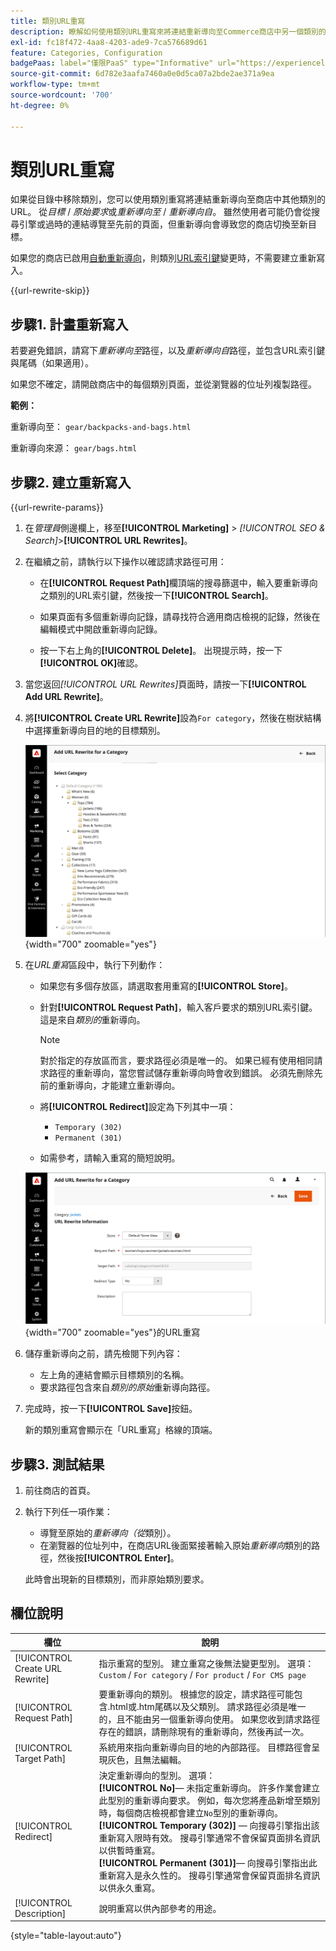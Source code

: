 ```yaml
---
title: 類別URL重寫
description: 瞭解如何使用類別URL重寫來將連結重新導向至Commerce商店中另一個類別的URL。
exl-id: fc18f472-4aa8-4203-ade9-7ca576689d61
feature: Categories, Configuration
badgePaas: label="僅限PaaS" type="Informative" url="https://experienceleague.adobe.com/zh-hant/docs/commerce/user-guides/product-solutions" tooltip="僅適用於雲端專案(Adobe管理的PaaS基礎結構)和內部部署專案的Adobe Commerce 。"
source-git-commit: 6d782e3aafa7460a0e0d5ca07a2bde2ae371a9ea
workflow-type: tm+mt
source-wordcount: '700'
ht-degree: 0%

---
```


# 類別URL重寫

如果從目錄中移除類別，您可以使用類別重寫將連結重新導向至商店中其他類別的URL。 從&#x200B;_目標_ / _原始要求_&#x200B;或&#x200B;_重新導向至_ / _重新導向自_。 雖然使用者可能仍會從搜尋引擎或過時的連結導覽至先前的頁面，但重新導向會導致您的商店切換至新目標。

如果您的商店已啟用[自動重新導向](url-redirect-product-automatic.md)，則類別[URL索引鍵](../catalog/catalog-urls.md)變更時，不需要建立重新寫入。

{{url-rewrite-skip}}

## 步驟1. 計畫重新寫入

若要避免錯誤，請寫下&#x200B;_重新導向至_&#x200B;路徑，以及&#x200B;_重新導向自_&#x200B;路徑，並包含URL索引鍵與尾碼（如果適用）。

如果您不確定，請開啟商店中的每個類別頁面，並從瀏覽器的位址列複製路徑。

**範例：**

重新導向至： `gear/backpacks-and-bags.html`

重新導向來源： `gear/bags.html`

## 步驟2. 建立重新寫入

{{url-rewrite-params}}

1. 在&#x200B;_管理員_&#x200B;側邊欄上，移至&#x200B;**[!UICONTROL Marketing]** > _[!UICONTROL SEO & Search]_>**[!UICONTROL URL Rewrites]**。

1. 在繼續之前，請執行以下操作以確認請求路徑可用：

   - 在&#x200B;**[!UICONTROL Request Path]**&#x200B;欄頂端的搜尋篩選中，輸入要重新導向之類別的URL索引鍵，然後按一下&#x200B;**[!UICONTROL Search]**。

   - 如果頁面有多個重新導向記錄，請尋找符合適用商店檢視的記錄，然後在編輯模式中開啟重新導向記錄。

   - 按一下右上角的&#x200B;**[!UICONTROL Delete]**。 出現提示時，按一下&#x200B;**[!UICONTROL OK]**&#x200B;確認。

1. 當您返回&#x200B;_[!UICONTROL URL Rewrites]_&#x200B;頁面時，請按一下&#x200B;**[!UICONTROL Add URL Rewrite]**。

1. 將&#x200B;**[!UICONTROL Create URL Rewrite]**&#x200B;設為`For category`，然後在樹狀結構中選擇重新導向目的地的目標類別。

   ![URL重寫 — 選擇類別](./assets/url-rewrite-category-choose.png){width="700" zoomable="yes"}

1. 在&#x200B;_URL重寫_&#x200B;區段中，執行下列動作：

   - 如果您有多個存放區，請選取套用重寫的&#x200B;**[!UICONTROL Store]**。

   - 針對&#x200B;**[!UICONTROL Request Path]**，輸入客戶要求的類別URL索引鍵。 這是來自&#x200B;_類別的_&#x200B;重新導向。

     >[!NOTE]
     >
     >對於指定的存放區而言，要求路徑必須是唯一的。 如果已經有使用相同請求路徑的重新導向，當您嘗試儲存重新導向時會收到錯誤。 必須先刪除先前的重新導向，才能建立重新導向。

   - 將&#x200B;**[!UICONTROL Redirect]**&#x200B;設定為下列其中一項：

      - `Temporary (302)`
      - `Permanent (301)`

   - 如需參考，請輸入重寫的簡短說明。

   ![新增類別](./assets/url-rewrite-for-category.png){width="700" zoomable="yes"}的URL重寫

1. 儲存重新導向之前，請先檢閱下列內容：

   - 左上角的連結會顯示目標類別的名稱。
   - 要求路徑包含來自&#x200B;_類別的原始_&#x200B;重新導向路徑。

1. 完成時，按一下&#x200B;**[!UICONTROL Save]**&#x200B;按鈕。

   新的類別重寫會顯示在「URL重寫」格線的頂端。

## 步驟3. 測試結果

1. 前往商店的首頁。

1. 執行下列任一項作業：

   - 導覽至原始的&#x200B;_重新導向（從_&#x200B;類別）。
   - 在瀏覽器的位址列中，在商店URL後面緊接著輸入原始&#x200B;_重新導向_&#x200B;類別的路徑，然後按&#x200B;**[!UICONTROL Enter]**。

   此時會出現新的目標類別，而非原始類別要求。

## 欄位說明

| 欄位 | 說明 |
|--- |--- |
| [!UICONTROL Create URL Rewrite] | 指示重寫的型別。 建立重寫之後無法變更型別。 選項： `Custom` / `For category` / `For product` / `For CMS page` |
| [!UICONTROL Request Path] | 要重新導向的類別。 根據您的設定，請求路徑可能包含.html或.htm尾碼以及父類別。 請求路徑必須是唯一的，且不能由另一個重新導向使用。 如果您收到請求路徑存在的錯誤，請刪除現有的重新導向，然後再試一次。 |
| [!UICONTROL Target Path] | 系統用來指向重新導向目的地的內部路徑。 目標路徑會呈現灰色，且無法編輯。 |
| [!UICONTROL Redirect] | 決定重新導向的型別。 選項： <br/>**[!UICONTROL No]**— 未指定重新導向。 許多作業會建立此型別的重新導向要求。 例如，每次您將產品新增至類別時，每個商店檢視都會建立`No`型別的重新導向。<br/>**[!UICONTROL Temporary (302)]** — 向搜尋引擎指出該重新寫入限時有效。 搜尋引擎通常不會保留頁面排名資訊以供暫時重寫。 <br/>**[!UICONTROL Permanent (301)]**— 向搜尋引擎指出此重新寫入是永久性的。 搜尋引擎通常會保留頁面排名資訊以供永久重寫。 |
| [!UICONTROL Description] | 說明重寫以供內部參考的用途。 |

{style="table-layout:auto"}
